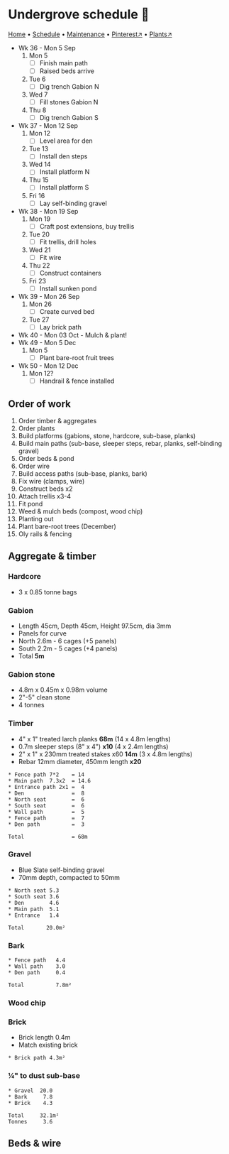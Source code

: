 # Undergrove schedule 📆

[Home](https://grwd.uk/undergrove/) • [Schedule](https://grwd.uk/undergrove/schedule) • [Maintenance](https://grwd.uk/undergrove/maintenance) • [Pinterest↗](https://pinterest.co.uk/NatureWorksGarden/undergrove) • [Plants↗](https://bit.ly/undergrove-plants)

* Wk 36 - Mon 5 Sep
    1. Mon 5
        * [ ] Finish main path
        * [ ] Raised beds arrive
    2. Tue 6
        * [ ] Dig trench Gabion N
    3. Wed 7
        * [ ] Fill stones Gabion N
    4. Thu 8 
        * [ ] Dig trench Gabion S
* Wk 37 - Mon 12 Sep
    1. Mon 12
        * [ ] Level area for den
    2. Tue 13
        * [ ] Install den steps
    3. Wed 14 
        * [ ] Install platform N
    4. Thu 15
        * [ ] Install platform S
    5. Fri 16 
        * [ ] Lay self-binding gravel
* Wk 38 - Mon 19 Sep
    1. Mon 19
        * [ ] Craft post extensions, buy trellis
    2. Tue 20
        * [ ] Fit trellis, drill holes
    3. Wed 21
        * [ ] Fit wire
    4. Thu 22
        * [ ] Construct containers
    5. Fri 23
        * [ ] Install sunken pond
* Wk 39 - Mon 26 Sep
    1. Mon 26
        * [ ] Create curved bed
    2. Tue 27 
        * [ ] Lay brick path
* Wk 40 - Mon 03 Oct - Mulch & plant!
* Wk 49 - Mon 5 Dec
    1. Mon 5
        * [ ] Plant bare-root fruit trees
* Wk 50 - Mon 12 Dec
    1. Mon 12?
        * [ ] Handrail & fence installed

## Order of work

1. Order timber & aggregates
2. Order plants
3. Build platforms (gabions, stone, hardcore, sub-base, planks)
4. Build main paths (sub-base, sleeper steps, rebar, planks, self-binding gravel)
6. Order beds & pond
7. Order wire
8. Build access paths (sub-base, planks, bark)
9. Fix wire (clamps, wire)
10. Construct beds x2
11. Attach trellis x3-4
12. Fit pond
13. Weed & mulch beds (compost, wood chip)
14. Planting out
15. Plant bare-root trees (December)
16. Oly rails & fencing

## Aggregate & timber

### Hardcore

* 3 x 0.85 tonne bags

### Gabion

* Length 45cm, Depth 45cm, Height 97.5cm, dia 3mm
* Panels for curve
* North 2.6m - 6 cages (+5 panels)
* South 2.2m - 5 cages (+4 panels)
* Total **5m**

### Gabion stone

* 4.8m x 0.45m x 0.98m volume
* 2"-5" clean stone
* 4 tonnes

### Timber

* 4" x 1" treated larch planks **68m** (14 x 4.8m lengths)
* 0.7m sleeper steps (8" x 4") **x10** (4 x 2.4m lengths)
* 2" x 1" x 230mm treated stakes x60 **14m** (3 x 4.8m lengths) 
* Rebar 12mm diameter, 450mm length **x20**

```
* Fence path 7*2    = 14
* Main path  7.3x2  = 14.6
* Entrance path 2x1 =  4
* Den               =  8
* North seat        =  6
* South seat        =  6
* Wall path         =  5
* Fence path        =  7
* Den path          =  3

Total               = 68m
```

### Gravel 

* Blue Slate self-binding gravel
* 70mm depth, compacted to 50mm

```
* North seat 5.3
* South seat 3.6
* Den        4.6
* Main path  5.1
* Entrance   1.4

Total       20.0m²
```

### Bark
```
* Fence path   4.4
* Wall path    3.0
* Den path     0.4

Total          7.8m²
```

### Wood chip


### Brick

* Brick length 0.4m
* Match existing brick

```
* Brick path 4.3m²
```

### ¼" to dust sub-base
```
* Gravel  20.0
* Bark     7.8
* Brick    4.3

Total     32.1m²
Tonnes     3.6
```

## Beds & wire


